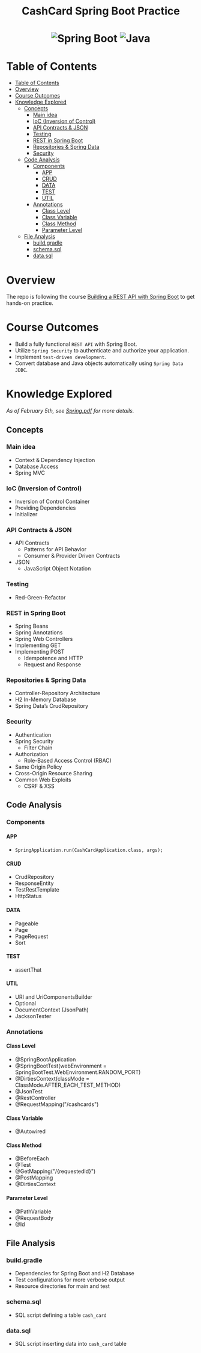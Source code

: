 <h1 align="center">CashCard Spring Boot Practice<h1>

<div align="center">
  <img src="https://img.shields.io/badge/spring boot-0D1129.svg?style=for-the-badge&logo=springboot&logoColor=%6DB33F" alt="Spring Boot">
  <img src="https://img.shields.io/badge/junit-BE3939.svg?style=for-the-badge&logo=junit5&logoColor=white" alt="Java">
</div>

# Table of Contents

- [Table of Contents](#table-of-contents)
- [Overview](#overview)
- [Course Outcomes](#course-outcomes)
- [Knowledge Explored](#knowledge-explored)
  - [Concepts](#concepts)
    - [Main idea](#main-idea)
    - [IoC (Inversion of Control)](#ioc-inversion-of-control)
    - [API Contracts \& JSON](#api-contracts--json)
    - [Testing](#testing)
    - [REST in Spring Boot](#rest-in-spring-boot)
    - [Repositories \& Spring Data](#repositories--spring-data)
    - [Security](#security)
  - [Code Analysis](#code-analysis)
    - [Components](#components)
      - [APP](#app)
      - [CRUD](#crud)
      - [DATA](#data)
      - [TEST](#test)
      - [UTIL](#util)
    - [Annotations](#annotations)
      - [Class Level](#class-level)
      - [Class Variable](#class-variable)
      - [Class Method](#class-method)
      - [Parameter Level](#parameter-level)
  - [File Analysis](#file-analysis)
    - [build.gradle](#buildgradle)
    - [schema.sql](#schemasql)
    - [data.sql](#datasql)

# Overview

The repo is following the course [Building a REST API with Spring Boot](https://spring.academy/courses/building-a-rest-api-with-spring-boot) to get hands-on practice.

# Course Outcomes

- Build a fully functional `REST API` with Spring Boot.
- Utilize `Spring Security` to authenticate and authorize your application.
- Implement `test-driven development`.
- Convert database and Java objects automatically using `Spring Data JDBC`.

# Knowledge Explored

*As of February 5th, see [Spring.pdf](Spring.pdf) for more details.*

## Concepts

### Main idea

- Context & Dependency Injection
- Database Access
- Spring MVC

### IoC (Inversion of Control)

- Inversion of Control Container
- Providing Dependencies
- Initializer

### API Contracts & JSON

- API Contracts
  - Patterns for API Behavior
  - Consumer & Provider Driven Contracts
- JSON
  - JavaScript Object Notation

### Testing

- Red-Green-Refactor

### REST in Spring Boot

- Spring Beans
- Spring Annotations
- Spring Web Controllers
- Implementing GET
- Implementing POST
  - Idempotence and HTTP
  - Request and Response

### Repositories & Spring Data

- Controller-Repository Architecture
- H2 In-Memory Database
- Spring Data’s CrudRepository

### Security

- Authentication
- Spring Security
  - Filter Chain
- Authorization
  - Role-Based Access Control (RBAC)
- Same Origin Policy
- Cross-Origin Resource Sharing
- Common Web Exploits
  - CSRF & XSS

## Code Analysis

### Components

#### APP

- `SpringApplication.run(CashCardApplication.class, args);`

#### CRUD

- CrudRepository
- ResponseEntity
- TestRestTemplate
- HttpStatus

#### DATA

- Pageable
- Page<CashCard>
- PageRequest
- Sort

#### TEST

- assertThat

#### UTIL

- URI and UriComponentsBuilder
- Optional
- DocumentContext (JsonPath)
- JacksonTester

### Annotations

#### Class Level

- @SpringBootApplication
- @SpringBootTest(webEnvironment = SpringBootTest.WebEnvironment.RANDOM_PORT)
- @DirtiesContext(classMode = ClassMode.AFTER_EACH_TEST_METHOD)
- @JsonTest
- @RestController
- @RequestMapping("/cashcards")

#### Class Variable

- @Autowired

#### Class Method

- @BeforeEach
- @Test
- @GetMapping("/{requestedId}")
- @PostMapping
- @DirtiesContext

#### Parameter Level

- @PathVariable
- @RequestBody
- @Id

## File Analysis

### build.gradle

- Dependencies for Spring Boot and H2 Database
- Test configurations for more verbose output
- Resource directories for main and test

### schema.sql

- SQL script defining a table `cash_card`

### data.sql

- SQL script inserting data into `cash_card` table

